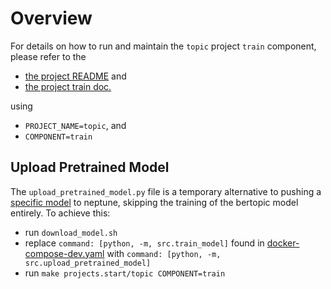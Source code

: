 # Overview

For details on how to run and maintain the `topic` project `train` component, please refer
to the
- [the project README](../README.md) and
- [the project train doc.](../../doc/01_train.md)

using

- `PROJECT_NAME=topic`, and
- `COMPONENT=train`

## Upload Pretrained Model
The `upload_pretrained_model.py` file is a temporary alternative to pushing a [specific model](https://s3.console.aws.amazon.com/s3/buckets/topic-detection-dev?region=us-east-1&prefix=bertopic-workflow/model/&showversions=false) to neptune, skipping the training of the bertopic model entirely. To achieve this:
- run `download_model.sh`
- replace `command: [python, -m, src.train_model]` found in [docker-compose-dev.yaml](../docker-compose.dev.yaml#L78) with `command: [python, -m, src.upload_pretrained_model]`
- run `make projects.start/topic COMPONENT=train`
